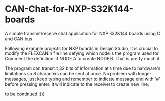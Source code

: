 # CAN-Chat-for-NXP-S32K144-boards
A simple transmit/receive chat application for NXP S32K144 boards using C and CAN bus

Following example projects for NXP boards in Design Studio, it is crucial to modify the FLEXCAN.h file line defying which node is the
program used for. Comment the definition of NODE A to create NODE B. That is pretty much it.

The program can transmit 32 bits of information at a time due to hardware's limitations so 8 characters can be sent at once. No problem
with longer messages, just keep typing and remember to indicate message end with '#' before pressing enter. It will indicate to the
receiver to create new line.

to be continued :)))
